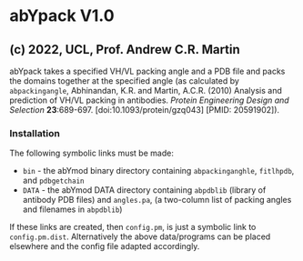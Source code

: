 abYpack V1.0
============

(c) 2022, UCL, Prof. Andrew C.R. Martin
---------------------------------------

abYpack takes a specified VH/VL packing angle and a PDB file and packs
the domains together at the specified angle (as calculated by
`abpackingangle`, Abhinandan, K.R. and Martin, A.C.R. (2010) Analysis
and prediction of VH/VL packing in antibodies. *Protein Engineering
Design and Selection* **23**:689-697. [doi:10.1093/protein/gzq043] [PMID:
20591902]).

### Installation

The following symbolic links must be made:

- `bin` - the abYmod binary directory containing `abpackinganghle`,
   `fitlhpdb`, and `pdbgetchain`
- `DATA` - the abYmod DATA directory containing `abpdblib` (library of
   antibody PDB files) and `angles.pa`, (a two-column list of packing
   angles and filenames in `abpdblib`)

If these links are created, then `config.pm`, is just a symbolic link
to `config.pm.dist`. Alternatively the above data/programs can be
placed elsewhere and the config file adapted accordingly.

